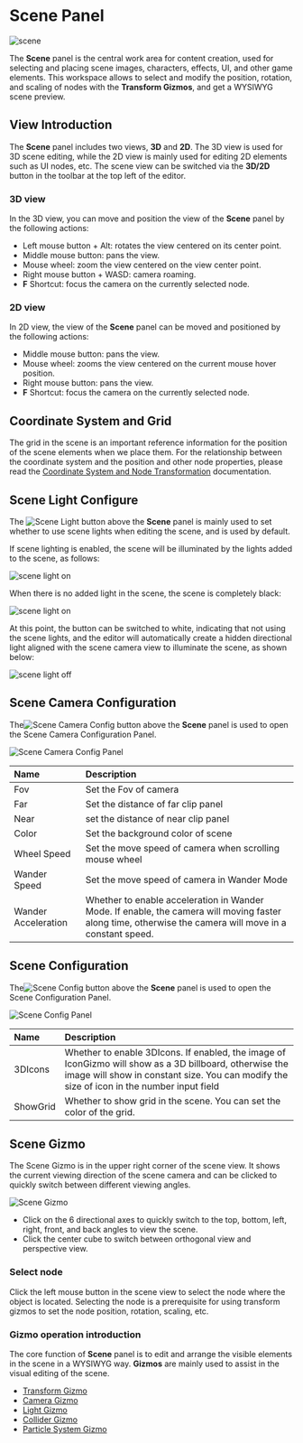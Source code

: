 # Scene Panel

![scene](images/scene.png)

The **Scene** panel is the central work area for content creation, used for selecting and placing scene images, characters, effects, UI, and other game elements. This workspace allows to select and modify the position, rotation, and scaling of nodes with the **Transform Gizmos**, and get a WYSIWYG scene preview.

## View Introduction

The **Scene** panel includes two views, **3D** and **2D**. The 3D view is used for 3D scene editing, while the 2D view is mainly used for editing 2D elements such as UI nodes, etc. The scene view can be switched via the **3D/2D** button in the toolbar at the top left of the editor.

### 3D view

In the 3D view, you can move and position the view of the **Scene** panel by the following actions:
- Left mouse button + Alt: rotates the view centered on its center point.
- Middle mouse button: pans the view.
- Mouse wheel: zoom the view centered on the view center point.
- Right mouse button + WASD: camera roaming.
- **F** Shortcut: focus the camera on the currently selected node.

### 2D view

In 2D view, the view of the **Scene** panel can be moved and positioned by the following actions:
- Middle mouse button: pans the view.
- Mouse wheel: zooms the view centered on the current mouse hover position.
- Right mouse button: pans the view.
- **F** Shortcut: focus the camera on the currently selected node.

## Coordinate System and Grid

The grid in the scene is an important reference information for the position of the scene elements when we place them. For the relationship between the coordinate system and the position and other node properties, please read the [Coordinate System and Node Transformation](../../concepts/scene/coord.md) documentation.

## Scene Light Configure

The ![Scene Light](images/scene-light.png) button above the **Scene** panel is mainly used to set whether to use scene lights when editing the scene, and is used by default.

If scene lighting is enabled, the scene will be illuminated by the lights added to the scene, as follows:

![scene light on](images/light-on.png)

When there is no added light in the scene, the scene is completely black:

![scene light on](images/remove-light.png)

At this point, the button can be switched to white, indicating that not using the scene lights, and the editor will automatically create a hidden directional light aligned with the scene camera view to illuminate the scene, as shown below:

![scene light off](images/light-off.png)

## Scene Camera Configuration
The![Scene Camera Config](images/scene-camera-config-icon.png) button above the **Scene** panel is used to open the Scene Camera Configuration Panel.

![Scene Camera Config Panel](images/scene-camera-config-panel.png)

| Name | Description |
| :-- | :-- |
| Fov | Set the Fov of camera |
| Far | Set the distance of far clip panel |
| Near | set the distance of near clip panel |
| Color | Set the background color of scene |
| Wheel Speed | Set the move speed of camera when scrolling mouse wheel |
| Wander Speed | Set the move speed of camera in Wander Mode|
| Wander Acceleration | Whether to enable acceleration in Wander Mode. If enable, the camera will moving faster along time, otherwise the camera will move in a constant speed.|

## Scene Configuration
The![Scene Config](images/scene-config.png) button above the **Scene** panel is used to open the Scene Configuration Panel.

![Scene Config Panel](images/scene-config-panel.png)

| Name | Description |
| :-- | :-- |
| 3DIcons | Whether to enable 3DIcons. If enabled, the image of IconGizmo will show as a 3D billboard, otherwise the image will show in constant size. You can modify the size of icon in the number input field|
| ShowGrid | Whether to show grid in the scene. You can set the color of the grid.|

## Scene Gizmo

The Scene Gizmo is in the upper right corner of the scene view. It shows the current viewing direction of the scene camera and can be clicked to quickly switch between different viewing angles.

![Scene Gizmo](images/scene-gizmo.png)

- Click on the 6 directional axes to quickly switch to the top, bottom, left, right, front, and back angles to view the scene.
- Click the center cube to switch between orthogonal view and perspective view.

### Select node

Click the left mouse button in the scene view to select the node where the object is located. Selecting the node is a prerequisite for using transform gizmos to set the node position, rotation, scaling, etc.

### Gizmo operation introduction

The core function of **Scene** panel is to edit and arrange the visible elements in the scene in a WYSIWYG way. **Gizmos** are mainly used to assist in the visual editing of the scene.

- [Transform Gizmo](./transform-gizmo.md)
- [Camera Gizmo](./camera-gizmo.md)
- [Light Gizmo](./light-gizmo.md)
- [Collider Gizmo](./collider-gizmo.md)
- [Particle System Gizmo](./particle-system-gizmo.md)
